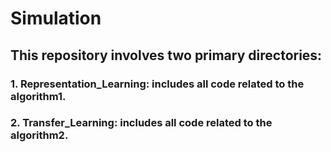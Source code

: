 # Simulation
## This repository involves two primary directories:
### 1. Representation_Learning: includes all code related to the algorithm1.
### 2. Transfer_Learning: includes all code related to the algorithm2.
